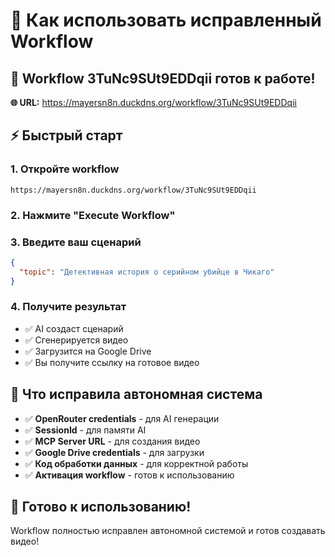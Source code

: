 # 🚀 Как использовать исправленный Workflow

## 🎯 Workflow 3TuNc9SUt9EDDqii готов к работе!

**🌐 URL:** https://mayersn8n.duckdns.org/workflow/3TuNc9SUt9EDDqii

## ⚡ Быстрый старт

### 1. Откройте workflow
```
https://mayersn8n.duckdns.org/workflow/3TuNc9SUt9EDDqii
```

### 2. Нажмите "Execute Workflow"

### 3. Введите ваш сценарий
```json
{
  "topic": "Детективная история о серийном убийце в Чикаго"
}
```

### 4. Получите результат
- ✅ AI создаст сценарий
- ✅ Сгенерируется видео
- ✅ Загрузится на Google Drive
- ✅ Вы получите ссылку на готовое видео

## 🔧 Что исправила автономная система

- ✅ **OpenRouter credentials** - для AI генерации
- ✅ **SessionId** - для памяти AI
- ✅ **MCP Server URL** - для создания видео
- ✅ **Google Drive credentials** - для загрузки
- ✅ **Код обработки данных** - для корректной работы
- ✅ **Активация workflow** - готов к использованию

## 🎉 Готово к использованию!

Workflow полностью исправлен автономной системой и готов создавать видео!


